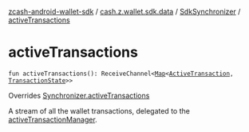 [zcash-android-wallet-sdk](../../index.md) / [cash.z.wallet.sdk.data](../index.md) / [SdkSynchronizer](index.md) / [activeTransactions](./active-transactions.md)

# activeTransactions

`fun activeTransactions(): ReceiveChannel<`[`Map`](https://kotlinlang.org/api/latest/jvm/stdlib/kotlin.collections/-map/index.html)`<`[`ActiveTransaction`](../-active-transaction/index.md)`, `[`TransactionState`](../-transaction-state/index.md)`>>`

Overrides [Synchronizer.activeTransactions](../-synchronizer/active-transactions.md)

A stream of all the wallet transactions, delegated to the [activeTransactionManager](#).

